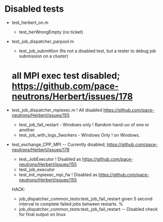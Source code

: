 # Disabled tests

- test_herbert_on.m
  - test_herWrongEmpty (no ticket)

- test_job_dispatcher_parpool.m
  - test_job_submittion (Its not a disabled test, but a tester to debug job submission on a cluster)

  # all MPI exec test disabled; https://github.com/pace-neutrons/Herbert/issues/178
- test_job_dispatcher_mpiexec.m                 ! All disabled https://github.com/pace-neutrons/Herbert/issues/155
  - test_job_fail_restart - Windows only        ! Random hand-uo of one or another
  - test_job_with_logs_3workers - Windows Only  ! on Windows.
  
- test_exchange_CPP_MPI -- Currently disabled, https://github.com/pace-neutrons/Herbert/issues/178
  - test_JobExecutor ! Disabled as https://github.com/pace-neutrons/Herbert/issues/155  
  - test_job_executor
  - test_init_mpiexec_mpi_fw  ! Disabled as https://github.com/pace-neutrons/Herbert/issues/155

  HACK: 
  - job_dispatcher_common_tests:test_job_fail_restart
    given 5 second interval to complete failed jobs between restarts.
    %
  - job_dispatcher_common_tests:test_job_fail_restart -- Disabled check for final output on linux
    
